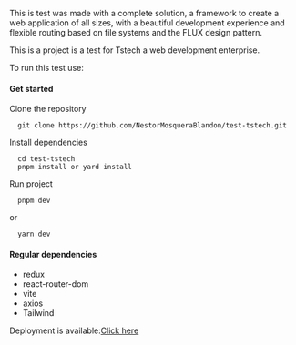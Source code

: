 This is test was made with a complete solution, a framework to create a web application of all sizes, with a beautiful development experience and flexible routing based on file systems and the FLUX design pattern.

This is a project is a test for Tstech a web development enterprise.

To run this test use:

#### Get started


Clone the repository
```
  git clone https://github.com/NestorMosqueraBlandon/test-tstech.git
```

Install dependencies
```
  cd test-tstech
  pnpm install or yard install
```
Run project
```
  pnpm dev
```
or
```
  yarn dev
```

#### Regular dependencies
- redux
- react-router-dom
- vite
- axios
- Tailwind 


Deployment is available:[Click here]( test-tstech.vercel.app)